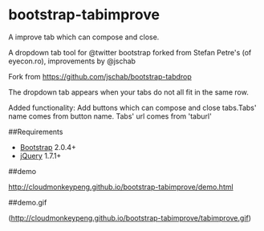 bootstrap-tabimprove
====================

A improve tab which can compose and close.

A dropdown tab tool for @twitter bootstrap forked from Stefan Petre's (of eyecon.ro), improvements by @jschab

Fork from https://github.com/jschab/bootstrap-tabdrop

The dropdown tab appears when your tabs do not all fit in the same row.

Added functionality: Add buttons which can compose and close tabs.Tabs' name comes from button name. Tabs' url comes from 'taburl' 


##Requirements

* [Bootstrap](http://twitter.github.com/bootstrap/) 2.0.4+
* [jQuery](http://jquery.com/) 1.7.1+

##demo

http://cloudmonkeypeng.github.io/bootstrap-tabimprove/demo.html


##demo.gif

(http://cloudmonkeypeng.github.io/bootstrap-tabimprove/tabimprove.gif)